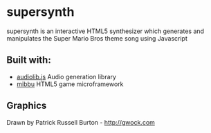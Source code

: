 # supersynth
supersynth is an interactive HTML5 synthesizer which generates and manipulates the Super Mario Bros theme song using Javascript

## Built with:
 * [audiolib.js](http://github.com/jussi-kalliokoski/audiolib.js) Audio generation library
 * [mibbu](https://github.com/michalbe/mibbu) HTML5 game microframework

## Graphics
Drawn by Patrick Russell Burton - http://gwock.com
